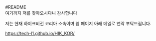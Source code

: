 #README
</br>여기까지 저를 찾아오시다니 감사합니다 

저는 현재 하이크비전 코리아 소속이며  웹 페이지 아래 메일로 연락 부탁드립니다.

https://tech-l1.github.io/HIK_KOR/

